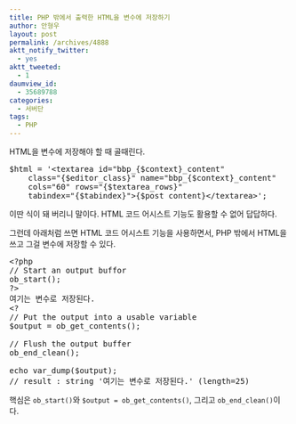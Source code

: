 ```yaml
---
title: PHP 밖에서 출력한 HTML을 변수에 저장하기
author: 안형우
layout: post
permalink: /archives/4888
aktt_notify_twitter:
  - yes
aktt_tweeted:
  - 1
daumview_id:
  - 35689788
categories:
  - 서버단
tags:
  - PHP
---
```

HTML을 변수에 저장해야 할 때 골때린다.

<pre class="brush: bash; gutter: true; first-line: 1">$html = &#039;&lt;textarea id="bbp_{$context}_content" 
	class="{$editor_class}" name="bbp_{$context}_content" 
	cols="60" rows="{$textarea_rows}" 
	tabindex="{$tabindex}"&gt;{$post_content}&lt;/textarea&gt;&#039;;</pre>

이딴 식이 돼 버리니 말이다. HTML 코드 어시스트 기능도 활용할 수 없어 답답하다.

그런데 아래처럼 쓰면 HTML 코드 어시스트 기능을 사용하면서, PHP 밖에서 HTML을 쓰고 그걸 변수에 저장할 수 있다.

<pre class="brush: php; gutter: true; first-line: 1">&lt;?php
// Start an output buffor
ob_start();
?&gt;
여기는 변수로 저장된다.
&lt;?
// Put the output into a usable variable
$output = ob_get_contents();

// Flush the output buffer
ob_end_clean();

echo var_dump($output);
// result : string &#039;여기는 변수로 저장된다.&#039; (length=25)</pre>

핵심은 `ob_start()`와 `$output = ob_get_contents()`, 그리고 `ob_end_clean()`이다.